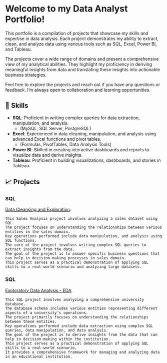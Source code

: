 # Welcome to my Data Analyst Portfolio!

This portfolio is a compilation of projects that showcase my skills and expertise in data analysis. Each project demonstrates my ability to extract, clean, and analyze data using various tools such as SQL, Excel, Power BI, and Tableau.

The projects cover a wide range of domains and present a comprehensive view of my analytical abilities. They highlight my proficiency in deriving meaningful insights from data and translating these insights into actionable business strategies.

Feel free to explore the projects and reach out if you have any questions or feedback. I’m always open to collaboration and learning opportunities. 


## 🧰 Skills

- **SQL**: Proficient in writing complex queries for data extraction, manipulation, and analysis.
    - (MySQL, SQL Server, PostgreSQL)
- **Excel**: Experienced in data cleaning, manipulation, and analysis using advanced Excel functions and pivot tables.
    - (Formulas, PivotTables, Data Analysis Tools)
- **Power BI**: Skilled in creating interactive dashboards and reports to visualize data and derive insights.
- **Tableau**: Proficient in building visualizations, dashboards, and stories in Tableau.

## 📈 Projects

   ### SQL 
[Data Cleansing and Exploration](https://github.com/din3shn/DA_Portfolio_Proj/tree/main/SQL_DataMart_Project).

    This Sales Analysis project involves analyzing a sales dataset using SQL. 
    The project focuses on understanding the relationships between various entities in the sales domain. 
    Key operations performed include data manipulation, and analysis using SQL functions. 
    The core of the project involves writing complex SQL queries to extract insights from the data. 
    The goal of the project is to answer specific business questions that can help in decision-making processes in sales domain. 
    This project serves as a practical demonstration of applying SQL skills to a real-world scenario and analyzing large datasets.

### SQL
[Exploratory Data Analysis - EDA](https://github.com/din3shn/DA_Portfolio_Proj/tree/main/SQL_University_Project).

    This SQL project involves analyzing a comprehensive university database.
    The database schema includes various entities representing different aspects of a university’s operations.
    The project primarily focuses on understanding the relationships between these entities.
    Key operations performed include data extraction using complex SQL queries, data manipulation, and data analysis.
    The goal of the project is to derive insights from the data that can help in decision-making within the institution.
    This project serves as a practical demonstration of applying SQL skills to a real-world scenario.
    It provides a comprehensive framework for managing and analyzing data in an educational institution.

